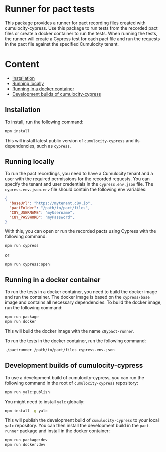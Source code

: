# Runner for pact tests

This package provides a runner for pact recording files created with cumulocity-cypress. Use this package to run tests from the recorded pact files or create a docker container to run the tests. When running the tests, the runner will create a Cypress test for each pact file and run the requests in the pact file against the specified Cumulocity tenant.

# Content
<!-- set markdown.extension.toc.levels 2..6 - level 1 is ignored in auto generated toc -->
- [Installation](#installation)
- [Running locally](#running-locally)
- [Running in a docker container](#running-in-a-docker-container)
- [Development builds of cumulocity-cypress](#development-builds-of-cumulocity-cypress)

## Installation

To install, run the following command:

```bash
npm install
```

This will install latest public version of `cumulocity-cypress` and its dependencies, such as `cypress`.

## Running locally

To run the pact recordings, you need to have a Cumulocity tenant and a user with the required permissions for the recorded requests. You can specify the tenant and user credentials in the `cypress.env.json` file. The `cypress.env.json.env` file should contain the following env variables:

```json
{
  "baseUrl": "https://mytenant.c8y.io",
  "pactFolder": "/path/to/pact/files",
  "C8Y_USERNAME": "myUsername",
  "C8Y_PASSWORD": "myPassword",
}
```

With this, you can open or run the recorded pacts using Cypress with the following command:

```bash
npm run cypress
```
or 
```bash
npm run cypress:open
```

## Running in a docker container

To run the tests in a docker container, you need to build the docker image and run the container. The docker image is based on the `cypress/base` image and contains all necessary dependencies. To build the docker image, run the following command:

```bash
npm run package
npm run docker
```

This will build the docker image with the name `c8ypact-runner`. 

To run the tests in the docker container, run the following command:

```bash
./pactrunner /path/to/pact/files cypress.env.json
```

## Development builds of cumulocity-cypress

To use a development build of cumulocity-cypress, you can run the following command in the root of `cumulocity-cypress` repository:

```bash
npm run yalc:publish
```

You might need to install `yalc` globally:

```bash
npm install -g yalc
```

This will publish the development build of `cumulocity-cypress` to your local `yalc` repository. You can then install the development build in the `pact-runner` package and install in the docker container:

```bash
npm run package:dev
npm run docker:dev
```
